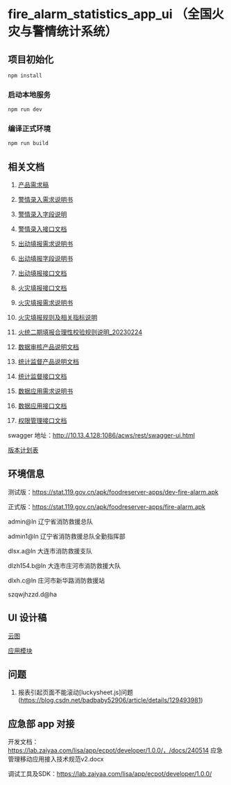 # fire_alarm_statistics_app_ui （全国火灾与警情统计系统）

## 项目初始化

```sh
npm install
```

### 启动本地服务

```sh
npm run dev
```

### 编译正式环境

```sh
npm run build
```

## 相关文档

1. [产品需求稿](https://edho10.axshare.com)

2. [警情录入需求说明书](https://docs.qq.com/doc/DU0puVnBndkFHdHdx)

3. [警情录入字段说明](https://docs.qq.com/doc/DU2dhSEZIaUZ3YkRp)

4. [警情录入接口文档](https://docs.qq.com/doc/DRXJoVW1vRUxGdVN3)

5. [出动填报需求说明书](https://docs.qq.com/doc/DU1hQcXlFb1dMbGVm)

6. [出动填报字段说明书](https://docs.qq.com/doc/DU0VlbnBJVnN5RXBr)

7. [出动填报接口文档](https://docs.qq.com/doc/DRU5EbGhndFpIR0lL)

8. [火灾填报接口文档](https://docs.qq.com/doc/DRUJyZXNCem9NS05B)

9. [火灾填报需求说明书](https://docs.qq.com/doc/DU1ZCZnJTaWp1UnVw)

10. [火灾填报规则及相关指标说明](https://docs.qq.com/doc/DU1ltcHdRVUZGSlFP)

11. [火统二期填报合理性校验规则说明_20230224](https://docs.qq.com/sheet/DU1VCY0FCenR4S2Ni)

12. [数据审核产品说明文档](https://docs.qq.com/doc/DU2xIcnhIWEZBZkd4)

13. [统计监督产品说明文档](https://docs.qq.com/doc/DU1RkRVFNa3l3cUx5)

14. [统计监督接口文档](https://docs.qq.com/doc/DRURTQ0VSUkdxTXBK)

15. [数据应用需求说明书](https://docs.qq.com/doc/DU0R1dHllRllFbUFK)

16. [数据应用接口文档](https://docs.qq.com/doc/DRW5WR0JEZ2h2REJ6)

17. [权限管理接口文档](https://docs.qq.com/doc/DRUhkZlZ2dWNzZmx2)

swagger 地址：http://10.13.4.128:1086/acws/rest/swagger-ui.html

[版本计划表](https://docs.qq.com/sheet/DU2VBaW5lbGJkdFpy?tab=BB08J2)

## 环境信息

测试版：https://stat.119.gov.cn/apk/foodreserver-apps/dev-fire-alarm.apk

正式版：https://stat.119.gov.cn/apk/foodreserver-apps/fire-alarm.apk

admin@ln 辽宁省消防救援总队

admin1@ln 辽宁省消防救援总队全勤指挥部

dlsx.a@ln 大连市消防救援支队

dlzh154.b@ln 大连市庄河市消防救援大队

dlxh.c@ln  庄河市新华路消防救援站

szqwjhzzd.d@ha 

## UI 设计稿

[云图](https://lanhuapp.com/link/#/invite?sid=lxC2OM0a)

[应用模块](https://lanhuapp.com/link/#/invite?sid=lx058k10)

## 问题

1. 报表引起页面不能滚动[luckysheet.js]问题(https://blog.csdn.net/badbaby52906/article/details/129493981)

## 应急部 app 对接

开发文档：https://lab.zaiyaa.com/lisa/app/ecpot/developer/1.0.0/，/docs/240514 应急管理移动应用接入技术规范v2.docx

调试工具及SDK：https://lab.zaiyaa.com/lisa/app/ecpot/developer/1.0.0/
